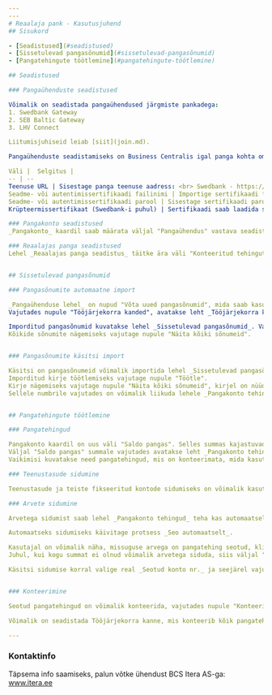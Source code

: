```yaml
---
---
# Reaalaja pank - Kasutusjuhend
## Sisukord

- [Seadistused](#seadistused)
- [Sissetulevad pangasõnumid](#sissetulevad-pangasõnumid)
- [Pangatehingute töötlemine](#pangatehingute-töötlemine)

## Seadistused

### Pangaühenduste seadistused

Võimalik on seadistada pangaühendused järgmiste pankadega:
1. Swedbank Gateway
2. SEB Baltic Gateway
3. LHV Connect

Liitumisjuhiseid leiab [siit](join.md).

Pangaühenduste seadistamiseks on Business Centralis igal panga kohta oma kaart, kus tuleb täita järgmised väljad:

Väli |  Selgitus | 
-- | --
Teenuse URL | Sisestage panga teenuse aadress: <br> Swedbank - https://swedbankgateway.net/ <br> SEB - https://api.bgw.baltics.sebgroup.com/ <br> LHV - https://connect.lhv.eu/
Seadme- või autentimissertifikaadi failinimi | Importige sertifikaadi fail (pfx/p12 formaat). Sertifikaadi saate pangast.
Seadme- või autentimissertifikaadi parool | Sisestage sertifikaadi parool.
Krüpteermissertifikaat (Swedbank-i puhul) | Sertifikaadi saab laadida siit: http://dev.swedbankgateway.net/info#certificates

### Pangakonto seadistused
_Pangakonto_ kaardil saab määrata väljal "Pangaühendus" vastava seadistatud pangaühenduse.

### Reaalajas panga seadistused
Lehel _Reaalajas panga seadistus_ täitke ära väli "Konteeritud tehingute nr.", määrates vastava numbriseeria.


## Sissetulevad pangasõnumid

### Pangasõnumite automaatne import

_Pangaühenduse lehel_ on nupud "Võta uued pangasõnumid", mida saab kasutada pangasõnumite automaatseks impordiks. 
Vajutades nupule "Tööjärjekorra kanded", avatakse leht _Tööjärjekorra kanded_, kus on võimalik seadistada 4 erinevat tegevust: pangasõnumite import, sissetulevate pangasõnumite töötlemine, pangakonto tehingute sidumine, pangakonto tehingute konteerimine. 

Imporditud pangasõnumid kuvatakse lehel _Sissetulevad pangasõnumid_. Vaikimisi on lehel filtrid: Allikas ja Olek, kuvatakse ainult kirjed, mis on töötlemata ning vajavad tähelepanu - s.t. Olek on kas _Vastuvõetud_ või _Tõrge_.  
Kõikide sõnumite nägemiseks vajutage nupule "Näita kõiki sõnumeid".


### Pangasõnumite käsitsi import

Käsitsi on pangasõnumeid võimalik importida lehel _Sissetulevad pangasõnumid_ vajutades nupule "Impordi failist". Imporditud kirje Olek on _Vastuvõetud_.
Imporditud kirje töötlemiseks vajutage nupule "Töötle".
Kirje nägemiseks vajutage nupule "Näita kõiki sõnumeid", kirjel on nüüd Olek _Töödeldud_. Paremal olevas kiirinfos on näha _Salvestatud tehingute arv_.
Sellele numbrile vajutades on võimalik liikuda lehele _Pangakonto tehingud_.


## Pangatehingute töötlemine

### Pangatehingud

Pangakonto kaardil on uus väli "Saldo pangas". Selles summas kajastuvad kõik pangast imporditud tehingud, ka need, mis on veel töötlemata ning konteerimata. Seetõttu võib väljal "Saldo pangas" olev summa erineva väljal "Saldo" kuvatavast summast. 
Väljal "Saldo pangas" summale vajutades avatakse leht _Pangakonto tehingud_.
Vaikimisi kuvatakse need pangatehingud, mis on konteerimata, mida kasutaja saab üle vaadata, siduda ja konteerida.

### Teenustasude sidumine

Teenustasude ja teiste fikseeritud kontode sidumiseks on võimalik kasutada _Tekst-kontoks vastendamine_ funktsionaalsust.

### Arvete sidumine

Arvetega sidumist saab lehel _Pangakonto tehingud_ teha kas automaatselt või käsitsi. 

Automaatseks sidumiseks käivitage protsess _Seo automaatselt_.  

Kasutajal on võimalik näha, missuguse arvega on pangatehing seotud, klikkides väljal "Seotud summa". Kasutajal on võimalik siduda arve ringi. 
Juhul, kui kogu summat ei olnud võimalik arvetega siduda, siis väljal "Seotud summa" erineb väljal "Summa" näidatud summast.

Käsitsi sidumise korral valige real _Seotud konto nr._ ja seejärel vajutage "Seo käsitsi". Avatakse vastava kliendi/hankija andmiku kanded, kus kasutaja on võimalik valida õige arve ja siduda pangatehing vajutades Protsess ->Märgi seose ID.


### Konteerimine

Seotud pangatehingud on võimalik konteerida, vajutades nupule "Konteeri".

Võimalik on seadistada Tööjärjekorra kanne, mis konteerib kõik pangatehingud, mille _Sidumise olek_ on "Kõrge täpsus".

---
```


### Kontaktinfo
Täpsema info saamiseks, palun võtke ühendust BCS Itera AS-ga:
<a href="https://www.itera.ee/" target="_blank">www.itera.ee</a>
